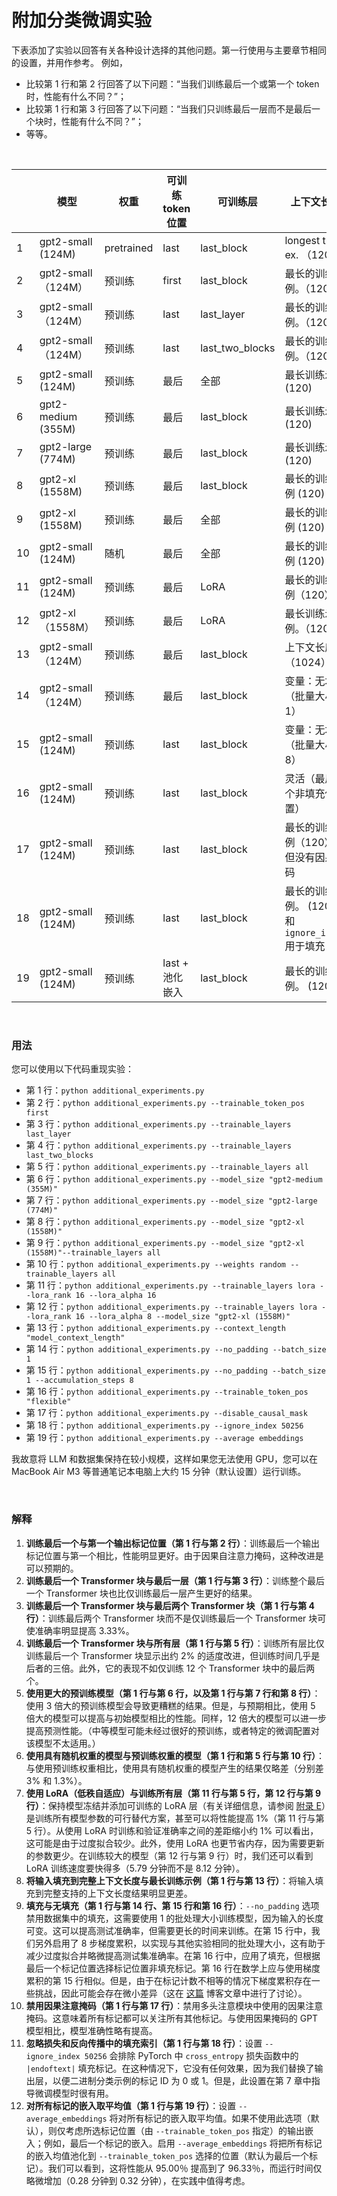 # 附加分类微调实验

下表添加了实验以回答有关各种设计选择的其他问题。第一行使用与主要章节相同的设置，并用作参考。
例如，

- 比较第 1 行和第 2 行回答了以下问题：“当我们训练最后一个或第一个 token 时，性能有什么不同？”；
- 比较第 1 行和第 3 行回答了以下问题：“当我们只训练最后一层而不是最后一个块时，性能有什么不同？”；
- 等等。

&nbsp;

| | 模型 | 权重 | 可训练 token 位置 | 可训练层 | 上下文长度 | 训练 acc | 验证 acc | 测试 acc | 训练时间 | CPU/GPU |
| ---- | ------------------ | ---------- | ------------------------ | ---------------- | ------------------------------------------------------ | ------------ | -------------- | -------- | ------------- | ------- |
| 1 | gpt2-small (124M) | pretrained | last | last_block | longest train ex. （120）| 96.63% | 99.33% | 95.00% | 0.28 分钟 | A100 |
| 2 | gpt2-small（124M）| 预训练 | first | last_block | 最长的训练示例。（120）| 78.46% | 80.54% | 75.00% | 0.28 分钟 | A100 |
| 3 | gpt2-small（124M）| 预训练 | last | last_layer | 最长的训练示例。（120）| 78.65% | 79.87% | 72.00% | 0.25 分钟 | A100 |
| 4 | gpt2-small（124M）| 预训练 | last | last_two_blocks | 最长的训练示例。（120）| 98.85% | 98.66% 98.33% | 0.33 分钟 | A100 |
| 5 | gpt2-small (124M) | 预训练 | 最后 | 全部 | 最长训练示例 (120) | 99.62% | 96.64% | 96.67% | 0.69 分钟 | A100 |
| 6 | gpt2-medium (355M) | 预训练 | 最后 | last_block | 最长训练示例 (120) | 87.50% | 91.28% | 84.67% | 0.75 分钟 | A100 |
| 7 | gpt2-large (774M) | 预训练 | 最后 | last_block | 最长训练示例 (120) | 99.52% | 98.66% | 96.67% | 1.50 分钟 | A100 |
| 8 | gpt2-xl (1558M) | 预训练 | 最后 | last_block | 最长的训练示例 (120) | 99.81% | 99.81% | 98.33% | 2.83 分钟 | A100 |
| 9 | gpt2-xl (1558M) | 预训练 | 最后 | 全部 | 最长的训练示例 (120) | 100.00% | 98.66% | 98.67% | 8.12 分钟 | A100 |
| 10 | gpt2-small (124M) | 随机 | 最后 | 全部 | 最长的训练示例 (120) | 100.00% | 96.64% | 93.67% | 0.69 分钟 | A100 |
| 11 | gpt2-small (124M) | 预训练 | 最后 | LoRA | 最长的训练示例（120）| 100.00% | 97.32% | 96.67% | 0.75 分钟 | A100 |
| 12 | gpt2-xl（1558M）| 预训练 | 最后 | LoRA | 最长训练示例。（120）| 100.00% | 98.66% | 98.33% | 5.79 分钟 | A100 |
| 13 | gpt2-small（124M）| 预训练 | 最后 | last_block | 上下文长度（1024）| 83.08% | 87.92% | 78.33% | 2.46 分钟 | A100 |
| 14 | gpt2-small（124M）| 预训练 | 最后 | last_block | 变量：无填充（批量大小 1）| 100.00% | 98.66% | 98.00% | 1.75 分钟 | A100 |
| 15 | gpt2-small (124M) | 预训练 | last | last_block | 变量：无填充（批量大小 8）| 99.33% | 98.66% | 98.33% | 1.70 分钟 | A100 |
| 16 | gpt2-small (124M) | 预训练 | last | last_block | 灵活（最后一个非填充位置）| 99.42% | 98.66% | 98.33% | 0.30 分钟 | A100 |
| 17 | gpt2-small (124M) | 预训练 | last | last_block | 最长的训练示例（120）；但没有因果掩码 | 99.23% | 98.66% | 95.33% | 0.29 分钟 | A100 |
| 18 | gpt2-small (124M) | 预训练 | last | last_block | 最长的训练示例。 (120) 和 `ignore_index` 用于填充 | 96.63% | 99.33% | 95.00% | 0.28 分钟 | A100 |
| 19 | gpt2-small (124M) | 预训练 | last + 池化嵌入 | last_block | 最长的训练示例。 (120) | 97.79% |99.33% | 96.33% | 0.32 分钟 | A100 |

&nbsp;

### 用法

您可以使用以下代码重现实验：

- 第 1 行：`python additional_experiments.py`
- 第 2 行：`python additional_experiments.py --trainable_token_pos first`
- 第 3 行：`python additional_experiments.py --trainable_layers last_layer`
- 第 4 行：`python additional_experiments.py --trainable_layers last_two_blocks`
- 第 5 行：`python additional_experiments.py --trainable_layers all`
- 第 6 行：`python additional_experiments.py --model_size "gpt2-medium (355M)"`
- 第 7 行：`python additional_experiments.py --model_size "gpt2-large (774M)"`
- 第 8 行：`python additional_experiments.py --model_size "gpt2-xl (1558M)"`
- 第 9 行：`python additional_experiments.py --model_size "gpt2-xl (1558M)"--trainable_layers all`
- 第 10 行：`python additional_experiments.py --weights random --trainable_layers all`
- 第 11 行：`python additional_experiments.py --trainable_layers lora --lora_rank 16 --lora_alpha 16`
- 第 12 行：`python additional_experiments.py --trainable_layers lora --lora_rank 16 --lora_alpha 8 --model_size "gpt2-xl (1558M)"`
- 第 13 行：`python additional_experiments.py --context_length "model_context_length"`
- 第 14 行：`python additional_experiments.py --no_padding --batch_size 1`
- 第 15 行：`python additional_experiments.py --no_padding --batch_size 1 --accumulation_steps 8`
- 第 16 行：`python additional_experiments.py --trainable_token_pos "flexible"`
- 第 17 行：`python additional_experiments.py --disable_causal_mask`
- 第 18 行：`python additional_experiments.py --ignore_index 50256`
- 第 19 行：`python additional_experiments.py --average embeddings`

我故意将 LLM 和数据集保持在较小规模，这样如果您无法使用 GPU，您可以在 MacBook Air M3 等普通笔记本电脑上大约 15 分钟（默认设置）运行训练。

&nbsp;

### 解释

1. **训练最后一个与第一个输出标记位置（第 1 行与第 2 行）**：训练最后一个输出标记位置与第一个相比，性能明显更好。由于因果自注意力掩码，这种改进是可以预期的。
2. **训练最后一个 Transformer 块与最后一层（第 1 行与第 3 行）**：训练整个最后一个 Transformer 块也比仅训练最后一层产生更好的结果。
3. **训练最后一个 Transformer 块与最后两个 Transformer 块（第 1 行与第 4 行）**：训练最后两个 Transformer 块而不是仅训练最后一个 Transformer 块可使准确率明显提高 3.33%。
4. **训练最后一个 Transformer 块与所有层（第 1 行与第 5 行）**：训练所有层比仅训练最后一个 Transformer 块显示出约 2% 的适度改进，但训练时间几乎是后者的三倍。此外，它的表现不如仅训练 12 个 Transformer 块中的最后两个。
5. **使用更大的预训练模型（第 1 行与第 6 行，以及第 1 行与第 7 行和第 8 行）**：使用 3 倍大的预训练模型会导致更糟糕的结果。但是，与预期相比，使用 5 倍大的模型可以提高与初始模型相比的性能。同样，12 倍大的模型可以进一步提高预测性能。（中等模型可能未经过很好的预训练，或者特定的微调配置对该模型不太适用。）
6. **使用具有随机权重的模型与预训练权重的模型（第 1 行和第 5 行与第 10 行）**：与使用预训练权重相比，使用具有随机权重的模型产生的结果仅略差（分别差 3% 和 1.3%）。
7. **使用 LoRA（低秩自适应）与训练所有层（第 11 行与第 5 行，第 12 行与第 9 行）**：保持模型冻结并添加可训练的 LoRA 层（有关详细信息，请参阅 [附录 E](../../appendix-E/01_main-chapter-code/appendix-E.ipynb)）是训练所有模型参数的可行替代方案，甚至可以将性能提高 1%（第 11 行与第 5 行）。从使用 LoRA 时训练和验证准确率之间的差距缩小约 1% 可以看出，这可能是由于过度拟合较少。此外，使用 LoRA 也更节省内存，因为需要更新的参数更少。在训练较大的模型（第 12 行与第 9 行）时，我们还可以看到 LoRA 训练速度要快得多（5.79 分钟而不是 8.12 分钟）。
8. **将输入填充到完整上下文长度与最长训练示例（第 1 行与第 13 行）**：将输入填充到完整支持的上下文长度结果明显更差。
9. **填充与无填充（第 1 行与第 14 行、第 15 行和第 16 行）**：`--no_padding` 选项禁用数据集中的填充，这需要使用 1 的批处理大小训练模型，因为输入的长度可变。这可以提高测试准确率，但需要更长的时间来训练。在第 15 行中，我们另外启用了 8 步梯度累积，以实现与其他实验相同的批处理大小，这有助于减少过度拟合并略微提高测试集准确率。在第 16 行中，应用了填充，但根据最后一个标记位置选择标记位置非填充标记。第 16 行在数学上应与使用梯度累积的第 15 行相似。但是，由于在标记计数不相等的情况下梯度累积存在一些挑战，因此可能会存在微小差异（这在 [这篇](https://unsloth.ai/blog/gradient) 博客文章中进行了讨论）。
10. **禁用因果注意掩码（第 1 行与第 17 行）**：禁用多头注意模块中使用的因果注意掩码。这意味着所有标记都可以关注所有其他标记。与使用因果掩码的 GPT 模型相比，模型准确性略有提高。
11. **忽略损失和反向传播中的填充索引（第 1 行与第 18 行）**：设置 `--ignore_index 50256` 会排除 PyTorch 中 `cross_entropy` 损失函数中的 `|endoftext|` 填充标记。在这种情况下，它没有任何效果，因为我们替换了输出层，以便二进制分类示例的标记 ID 为 0 或 1。但是，此设置在第 7 章中指导微调模型时很有用。
13. **对所有标记的嵌入取平均值（第 1 行与第 19 行）**：设置 `--average_embeddings` 将对所有标记的嵌入取平均值。如果不使用此选项（默认），则仅考虑所选标记位置（由 `--trainable_token_pos` 指定）的输出嵌入；例如，最后一个标记的嵌入。启用 `--average_embeddings` 将把所有标记的嵌入均值池化到 `--trainable_token_pos` 选择的位置（默认为最后一个标记）。我们可以看到，这将性能从 95.00％ 提高到了 96.33％，而运行时间仅略微增加（0.28 分钟到 0.32 分钟），在实践中值得考虑。